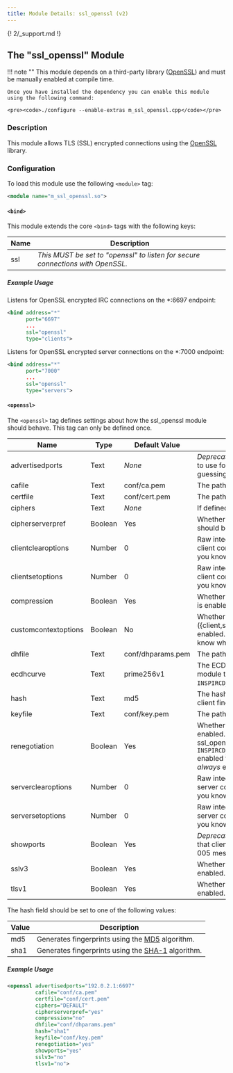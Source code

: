 ```yaml
---
title: Module Details: ssl_openssl (v2)
---
```


{! 2/_support.md !}

## The "ssl_openssl" Module

!!! note ""
    This module depends on a third-party library ([OpenSSL](https://www.openssl.org)) and must be manually enabled at compile time.

    Once you have installed the dependency you can enable this module using the following command:

    <pre><code>./configure --enable-extras m_ssl_openssl.cpp</code></pre>

### Description

This module allows TLS (SSL) encrypted connections using the [OpenSSL](https://www.openssl.org) library.

### Configuration

To load this module use the following `<module>` tag:

```xml
<module name="m_ssl_openssl.so">
```

#### `<bind>`

This module extends the core `<bind>` tags with the following keys:

Name | Description
---- | -----------
ssl  | *This MUST be set to "openssl" to listen for secure connections with OpenSSL.*

##### Example Usage

Listens for OpenSSL encrypted IRC connections on the *:6697 endpoint:

```xml
<bind address="*"
      port="6697"
      ...
      ssl="openssl"
      type="clients">
```

Listens for OpenSSL encrypted server connections on the *:7000 endpoint:

```xml
<bind address="*"
      port="7000"
      ...
      ssl="openssl"
      type="servers">
```

#### `<openssl>`

The `<openssl>` tag defines settings about how the ssl_openssl module should behave. This tag can only be defined once.

Name                 | Type    | Default Value     | Description
-------------------- | ------- | ----------------- | -----------
advertisedports      | Text    | *None*            | *Deprecated!* If defined then a static value to use for the 005 SSL token instead of guessing based on the available listeners.
cafile               | Text    | conf/ca.pem       | The path to the CA in PEM format.
certfile             | Text    | conf/cert.pem     | The path to the certificate in PEM format.
ciphers              | Text    | *None*            | If defined then an [OpenSSL cipher string](https://www.openssl.org/docs/manmaster/man1/ciphers.html).
cipherserverpref     | Boolean | Yes               | Whether the server's cipher preferences should be used instead of the client's.
clientclearoptions   | Number  | 0                 | Raw integer value of options to clear on the client context. Don't change this unless you know what you are doing.
clientsetoptions     | Number  | 0                 | Raw integer value of options to set on the client context. Don't change this unless you know what you are doing.
compression          | Boolean | Yes               | Whether insecure TLS (SSL) compression is enabled.
customcontextoptions | Boolean | No                | Whether custom context options (\{client,server}\{clear,set}options) are enabled.  Don't change this unless you know what you are doing.
dhfile               | Text    | conf/dhparams.pem | The path to the certificate in PEM format.
ecdhcurve            | Text    | prime256v1        | The ECDH curve. Requires the ssl_openssl module to be built with `INSPIRCD_OPENSSL_ENABLE_ECDH` enabled.
hash                 | Text    | md5               | The hash algorithm used for TLS (SSL) client fingerprints.
keyfile              | Text    | conf/key.pem      | The path to the private key in PEM format.
renegotiation        | Boolean | Yes               | Whether TLS (SSL) renegotiation is enabled. This setting requires the ssl_openssl module to be built with `INSPIRCD_OPENSSL_ENABLE_RENEGO_DETECTION` enabled to take effect. Renegotiation is *always* enabled otherwise.
serverclearoptions   | Number  | 0                 | Raw integer value of options to clear on the server context.  Don't change this unless you know what you are doing.
serversetoptions     | Number  | 0                 | Raw integer value of options to set on the server context.  Don't change this unless you know what you are doing.
showports            | Boolean | Yes               | *Deprecated!* Whether to show an IP/port that clients can connect securely on in the 005 message.
sslv3                | Boolean | Yes               | Whether the insecure SSLv3 protocol is enabled.
tlsv1                | Boolean | Yes               | Whether the insecure TLSv1.0 protocol is enabled.

The hash field should be set to one of the following values:

Value  | Description
------ | -----------
md5    | Generates fingerprints using the [MD5](https://en.wikipedia.org/wiki/MD5) algorithm.
sha1   | Generates fingerprints using the [SHA-1](https://en.wikipedia.org/wiki/SHA-1) algorithm.

##### Example Usage

```xml
<openssl advertisedports="192.0.2.1:6697"
         cafile="conf/ca.pem"
         certfile="conf/cert.pem"
         ciphers="DEFAULT"
         cipherserverpref="yes"
         compression="no"
         dhfile="conf/dhparams.pem"
         hash="sha1"
         keyfile="conf/key.pem"
         renegotiation="yes"
         showports="yes"
         sslv3="no"
         tlsv1="no">
```
